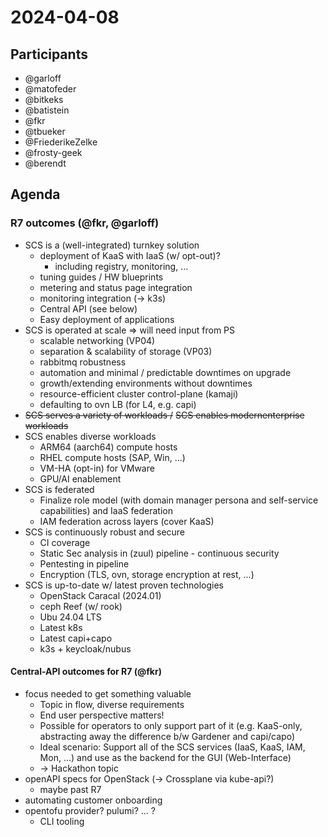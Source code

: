 # 2024-04-08

## Participants
* @garloff
* @matofeder
* @bitkeks
* @batistein
* @fkr
* @tbueker
* @FriederikeZelke
* @frosty-geek
* @berendt

## Agenda

### R7 outcomes (@fkr, @garloff)

* SCS is a (well-integrated) turnkey solution
    * deployment of KaaS with IaaS (w/ opt-out)?
        * including registry, monitoring, ...
    * tuning guides / HW blueprints
    * metering and status page integration
    * monitoring integration (-> k3s)
    * Central API (see below)
    * Easy deployment of applications
* SCS is operated at scale => will need input from PS
    * scalable networking (VP04)
    * separation & scalability of storage (VP03)
    * rabbitmq robustness
    * automation and minimal / predictable downtimes on upgrade
    * growth/extending environments without downtimes
    * resource-efficient cluster control-plane (kamaji)
    * defaulting to ovn LB (for L4, e.g. capi)
* ~~SCS serves a variety of workloads /~~ ~~SCS enables modernenterprise workloads~~
* SCS enables diverse workloads
    * ARM64 (aarch64) compute hosts
    * RHEL compute hosts (SAP, Win, ...)
    * VM-HA (opt-in) for VMware
    * GPU/AI enablement
* SCS is federated
    * Finalize role model (with domain manager persona and self-service capabilities) and IaaS federation
    * IAM federation across layers (cover KaaS)
* SCS is continuously robust and secure
    * CI coverage
    * Static Sec analysis in (zuul) pipeline - continuous security
    * Pentesting in pipeline
    * Encryption (TLS, ovn, storage encryption at rest, ...)
* SCS is up-to-date w/ latest proven technologies
    * OpenStack Caracal (2024.01)
    * ceph Reef (w/ rook)
    * Ubu 24.04 LTS
    * Latest k8s
    * Latest capi+capo
    * k3s + keycloak/nubus

#### Central-API outcomes for R7 (@fkr)
* focus needed to get something valuable
    * Topic in flow, diverse requirements
    * End user perspective matters!
    * Possible for operators to only support part of it (e.g. KaaS-only, abstracting away the difference b/w Gardener and capi/capo)
    * Ideal scenario: Support all of the SCS services (IaaS, KaaS, IAM, Mon, ...) and use as the backend for the GUI (Web-Interface)
    * -> Hackathon topic
* openAPI specs for OpenStack (-> Crossplane via kube-api?)
    * maybe past R7
* automating customer onboarding
* opentofu provider? pulumi? ... ?
    * CLI tooling
